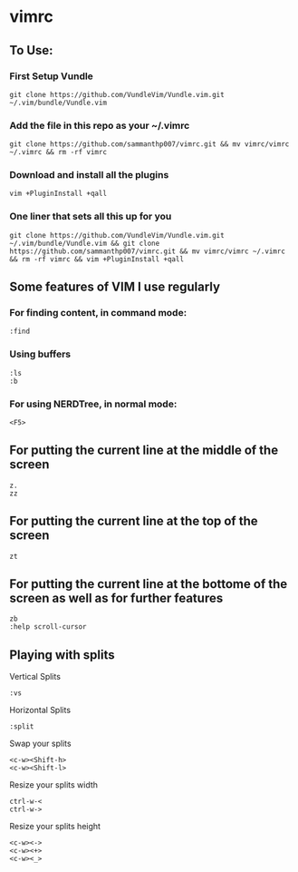 # vimrc
## To Use:

### First Setup Vundle
```
git clone https://github.com/VundleVim/Vundle.vim.git ~/.vim/bundle/Vundle.vim
```

### Add the file in this repo as your ~/.vimrc
```
git clone https://github.com/sammanthp007/vimrc.git && mv vimrc/vimrc ~/.vimrc && rm -rf vimrc
```

### Download and install all the plugins
```
vim +PluginInstall +qall
```

### One liner that sets all this up for you
```
git clone https://github.com/VundleVim/Vundle.vim.git ~/.vim/bundle/Vundle.vim && git clone https://github.com/sammanthp007/vimrc.git && mv vimrc/vimrc ~/.vimrc && rm -rf vimrc && vim +PluginInstall +qall
```


## Some features of VIM I use regularly
### For finding content, in command mode:
```
:find
```

### Using buffers
```
:ls
:b 
```

### For using NERDTree, in normal mode:
```
<F5>
```
## For putting the current line at the middle of the screen
```
z.
zz
```

## For putting the current line at the top of the screen
```
zt
```
## For putting the current line at the bottome of the screen as well as for further features
```
zb
:help scroll-cursor
```

## Playing with splits
Vertical Splits
```
:vs
```
Horizontal Splits
```
:split
```
Swap your splits
```
<c-w><Shift-h>
<c-w><Shift-l>
```
Resize your splits width
```
ctrl-w-<
ctrl-w->
```
Resize your splits height
```
<c-w><->
<c-w><+>
<c-w><_>
```

